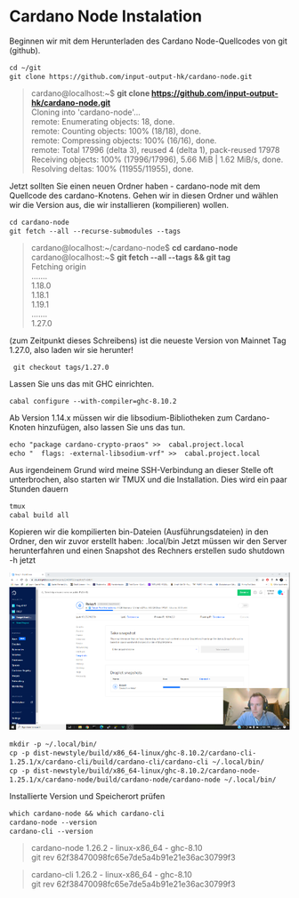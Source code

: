 # Cardano Node Instalation

Beginnen wir mit dem Herunterladen des Cardano Node-Quellcodes von git \(github\).

```text
cd ~/git
git clone https://github.com/input-output-hk/cardano-node.git
```

> cardano@localhost:~$  **git clone https://github.com/input-output-hk/cardano-node.git**  
> Cloning into 'cardano-node'...  
> remote: Enumerating objects: 18, done.  
> remote: Counting objects: 100% \(18/18\), done.  
> remote: Compressing objects: 100% \(16/16\), done.  
> remote: Total 17996 \(delta 3\), reused 4 \(delta 1\), pack-reused 17978  
> Receiving objects: 100% \(17996/17996\), 5.66 MiB \| 1.62 MiB/s, done.  
> Resolving deltas: 100% \(11955/11955\), done.

Jetzt sollten Sie einen neuen Ordner haben - cardano-node mit dem Quellcode des cardano-Knotens. Gehen wir in diesen Ordner und wählen wir die Version aus, die wir installieren \(kompilieren\) wollen.

```text
cd cardano-node
git fetch --all --recurse-submodules --tags
```



> cardano@localhost:~/cardano-node$ **cd** **cardano-node**  
> cardano@localhost:~$ **git fetch --all --tags && git tag**   
> Fetching origin  
> .......  
> 1.18.0  
> 1.18.1  
> 1.19.1  
> .......  
> 1.27.0

\(zum Zeitpunkt dieses Schreibens\) ist die neueste Version von Mainnet Tag 1.27.0, also laden wir sie herunter!

```text
 git checkout tags/1.27.0
```

Lassen Sie uns das mit GHC einrichten.

```text
cabal configure --with-compiler=ghc-8.10.2
```

Ab Version 1.14.x müssen wir die libsodium-Bibliotheken zum Cardano-Knoten hinzufügen, also lassen Sie uns das tun.

```text
echo "package cardano-crypto-praos" >>  cabal.project.local
echo "  flags: -external-libsodium-vrf" >>  cabal.project.local
```

Aus irgendeinem Grund wird meine SSH-Verbindung an dieser Stelle oft unterbrochen, also starten wir TMUX und die Installation. Dies wird ein paar Stunden dauern

```text
tmux
cabal build all
```

Kopieren wir die kompilierten bin-Dateien \(Ausführungsdateien\) in den Ordner, den wir zuvor erstellt haben: .local/bin Jetzt müssen wir den Server herunterfahren und einen Snapshot des Rechners erstellen sudo shutdown -h jetzt

![](.gitbook/assets/image%20%2817%29.png)

```text
mkdir -p ~/.local/bin/
cp -p dist-newstyle/build/x86_64-linux/ghc-8.10.2/cardano-cli-1.25.1/x/cardano-cli/build/cardano-cli/cardano-cli ~/.local/bin/
cp -p dist-newstyle/build/x86_64-linux/ghc-8.10.2/cardano-node-1.25.1/x/cardano-node/build/cardano-node/cardano-node ~/.local/bin/
```

Installierte Version und Speicherort prüfen

```text
which cardano-node && which cardano-cli
cardano-node --version
cardano-cli --version
```

> cardano-node 1.26.2 - linux-x86\_64 - ghc-8.10   
> git rev 62f38470098fc65e7de5a4b91e21e36ac30799f3

> cardano-cli 1.26.2 - linux-x86\_64 - ghc-8.10   
> git rev 62f38470098fc65e7de5a4b91e21e36ac30799f3

